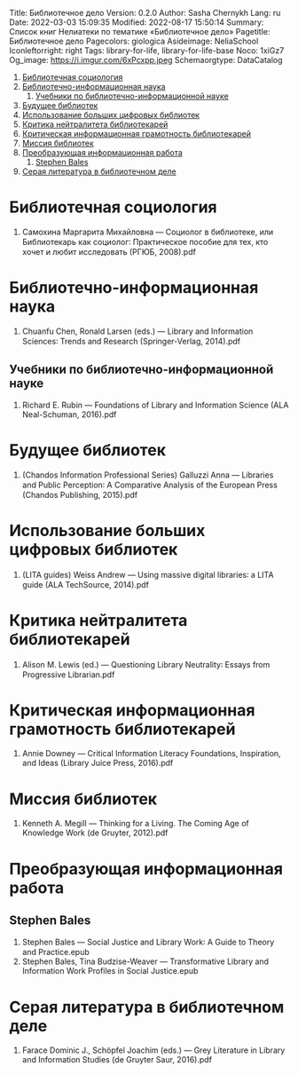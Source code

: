 Title: Библиотечное дело
Version: 0.2.0
Author: Sasha Chernykh
Lang: ru
Date: 2022-03-03 15:09:35
Modified: 2022-08-17 15:50:14
Summary: Список книг Нелиатеки по тематике «Библиотечное дело»
Pagetitle: Библиотечное дело
Pagecolors: giologica
Asideimage: NeliaSchool
Iconleftorright: right
Tags: library-for-life, library-for-life-base
Noco: 1xiGz7
Og_image: https://i.imgur.com/6xPcxpp.jpeg
Schemaorgtype: DataCatalog

<!-- MarkdownTOC -->

1. [Библиотечная социология](#Библиотечная-социология)
1. [Библиотечно-информационная наука](#Библиотечно-информационная-наука)
	1. [Учебники по библиотечно-информационной науке](#Учебники-по-библиотечно-информационной-науке)
1. [Будущее библиотек](#Будущее-библиотек)
1. [Использование больших цифровых библиотек](#Использование-больших-цифровых-библиотек)
1. [Критика нейтралитета библиотекарей](#Критика-нейтралитета-библиотекарей)
1. [Критическая информационная грамотность библиотекарей](#Критическая-информационная-грамотность-библиотекарей)
1. [Миссия библиотек](#Миссия-библиотек)
1. [Преобразующая информационная работа](#Преобразующая-информационная-работа)
	1. [Stephen Bales](#Stephen-Bales)
1. [Серая литература в библиотечном деле](#Серая-литература-в-библиотечном-деле)

<!-- /MarkdownTOC -->

<a id="Библиотечная-социология"></a>
# Библиотечная социология

1. Самохина Маргарита Михайловна — Социолог в библиотеке, или Библиотекарь как социолог꞉ Практическое пособие для тех, кто хочет и любит исследовать (РГЮБ, 2008).pdf

<a id="Библиотечно-информационная-наука"></a>
# Библиотечно-информационная наука

1. Chuanfu Chen, Ronald Larsen (eds.) — Library and Information Sciences꞉ Trends and Research (Springer-Verlag, 2014).pdf

<a id="Учебники-по-библиотечно-информационной-науке"></a>
## Учебники по библиотечно-информационной науке

1. Richard E. Rubin — Foundations of Library and Information Science (ALA Neal-Schuman, 2016).pdf

<a id="Будущее-библиотек"></a>
# Будущее библиотек

1. (Chandos Information Professional Series) Galluzzi Anna — Libraries and Public Perception꞉ A Comparative Analysis of the European Press (Chandos Publishing, 2015).pdf

<a id="Использование-больших-цифровых-библиотек"></a>
# Использование больших цифровых библиотек

1. (LITA guides) Weiss Andrew — Using massive digital libraries꞉ a LITA guide (ALA TechSource, 2014).pdf

<a id="Критика-нейтралитета-библиотекарей"></a>
# Критика нейтралитета библиотекарей

1. Alison M. Lewis (ed.) — Questioning Library Neutrality꞉ Essays from Progressive Librarian.pdf

<a id="Критическая-информационная-грамотность-библиотекарей"></a>
# Критическая информационная грамотность библиотекарей

1. Annie Downey — Critical Information Literacy Foundations, Inspiration, and Ideas (Library Juice Press, 2016).pdf

<a id="Миссия-библиотек"></a>
# Миссия библиотек

1. Kenneth A. Megill — Thinking for a Living. The Coming Age of Knowledge Work (de Gruyter, 2012).pdf

<a id="Преобразующая-информационная-работа"></a>
# Преобразующая информационная работа

<a id="Stephen-Bales"></a>
## Stephen Bales

1. Stephen Bales — Social Justice and Library Work꞉ A Guide to Theory and Practice.epub
1. Stephen Bales, Tina Budzise-Weaver — Transformative Library and Information Work Profiles in Social Justice.epub

<a id="Серая-литература-в-библиотечном-деле"></a>
# Серая литература в библиотечном деле

1. Farace Dominic J., Schöpfel Joachim (eds.) — Grey Literature in Library and Information Studies (de Gruyter Saur, 2016).pdf
